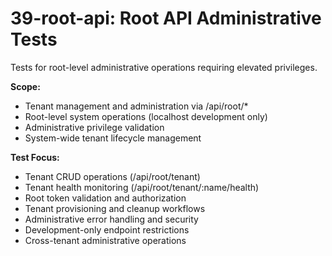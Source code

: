 # 39-root-api: Root API Administrative Tests

Tests for root-level administrative operations requiring elevated privileges.

**Scope:**
- Tenant management and administration via /api/root/*
- Root-level system operations (localhost development only)
- Administrative privilege validation
- System-wide tenant lifecycle management

**Test Focus:**
- Tenant CRUD operations (/api/root/tenant)
- Tenant health monitoring (/api/root/tenant/:name/health)
- Root token validation and authorization
- Tenant provisioning and cleanup workflows
- Administrative error handling and security
- Development-only endpoint restrictions
- Cross-tenant administrative operations